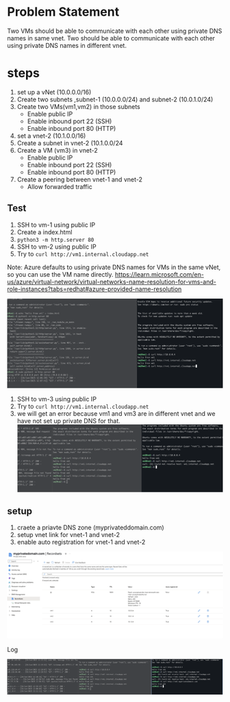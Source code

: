 # Problem Statement
Two VMs should be able to communicate with each other using private DNS names in same vnet. Two should be able to communicate with each other using private DNS names in different vnet.

# steps
1. set up a vNet (10.0.0.0/16)
2. Create two subnets ,subnet-1 (10.0.0.0/24) and subnet-2 (10.0.1.0/24)
3. Create two VMs(vm1,vm2) in those subnets
   - Enable public IP
   - Enable inbound port 22 (SSH)
   - Enable inbound port 80 (HTTP)
4. set a vnet-2 (10.1.0.0/16)
5. Create a subnet in vnet-2 (10.1.0.0/24
6. Create a VM (vm3) in vnet-2
   - Enable public IP
   - Enable inbound port 22 (SSH)
   - Enable inbound port 80 (HTTP)
7. Create a peering between vnet-1 and vnet-2
   - Allow forwarded traffic

## Test
1. SSH to vm-1 using public IP
2. Create a index.html
3. `python3 -m http.server 80`
4. SSH to vm-2 using public IP
5. Try to `curl http://vm1.internal.cloudapp.net`

Note: Azure defaults to using private DNS names for VMs in the same vNet, so you can use the VM name directly.
https://learn.microsoft.com/en-us/azure/virtual-network/virtual-networks-name-resolution-for-vms-and-role-instances?tabs=redhat#azure-provided-name-resolution


![alt text](image.png)

1. SSH to vm-3 using public IP
2. Try to `curl http://vm1.internal.cloudapp.net`
3. we will get an error because vm1 and vm3 are in different vnet and we have not set up private DNS for that.
![alt text](image-1.png)

## setup
1. craete a priavte DNS zone (myprivateddomain.com)
2. setup vnet link for vnet-1 and vnet-2
3. enable auto registration for vnet-1 and vnet-2

![alt text](image-2.png)

Log

![alt text](image-3.png)
